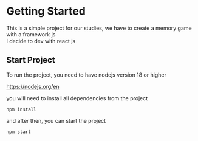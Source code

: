 # Getting Started
This is a simple project for our studies, we have to create a memory game with a framework js <br>
I decide to dev with react js

## Start Project

To run the project, you need to have nodejs version 18 or higher

https://nodejs.org/en

you will need to install all dependencies from the project

```
npm install
```

and after then, you can start the project

```
npm start
```